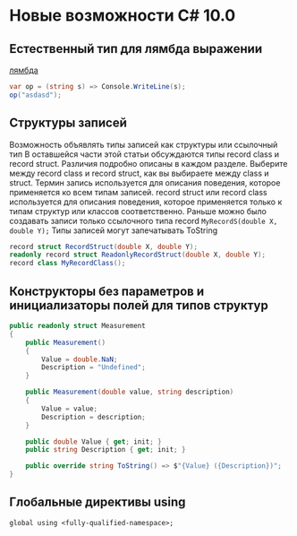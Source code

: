 # Новые возможности C# 10.0

## Естественный тип для лямбда выражении

[лямбда]( https://docs.microsoft.com/ru-ru/dotnet/csharp/language-reference/operators/lambda-expressions#natural-type-for-lambda-expressions)

```c#
var op = (string s) => Console.WriteLine(s);
op("asdasd");
```

## Структуры записей

Возможность объявлять типы записей как структуры или ссылочный тип
В оставшейся части этой статьи обсуждаются типы record class и record struct. Различия подробно описаны в каждом разделе. Выберите между record class и record struct, как вы выбираете между class и struct. Термин запись используется для описания поведения, которое применяется ко всем типам записей. record struct или record class используется для описания поведения, которое применяется только к типам структур или классов соответственно.
Раньше можно было создавать записи только ссылочного типа record `MyRecordS(double X, double Y);`
Типы записей могут запечатывать ToString

```c#
record struct RecordStruct(double X, double Y);
readonly record struct ReadonlyRecordStruct(double X, double Y);
record class MyRecordClass();
```

## Конструкторы без параметров и инициализаторы полей для типов структур

```c#
public readonly struct Measurement
{
    public Measurement()
    {
        Value = double.NaN;
        Description = "Undefined";
    }

    public Measurement(double value, string description)
    {
        Value = value;
        Description = description;
    }

    public double Value { get; init; }
    public string Description { get; init; }

    public override string ToString() => $"{Value} ({Description})";
}
```

## Глобальные директивы using

`global using <fully-qualified-namespace>;`
